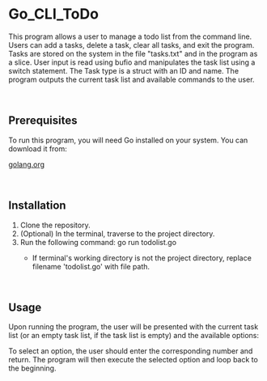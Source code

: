 # Go_CLI_ToDo


<!-- Program overview -->
This program allows a user to manage a todo list from the command line. Users can add a tasks, delete a task, clear all tasks, and exit the program. Tasks are stored on the system in the file "tasks.txt" and in the program as a slice. User input is read using bufio and manipulates the task list using a switch statement. The Task type is a struct with an ID and name. The program outputs the current task list and available commands to the user.

<br>

<!-- Prerequisites -->
<h2>Prerequisites</h2>
To run this program, you will need Go installed on your system. You can download it from:

[golang.org](https://go.dev/)

<br>


<!-- Installation -->
<h2>Installation</h2>
<ol>
  <li>
    Clone the repository.
  </li>
  <li>
    (Optional) In the terminal, traverse to the project directory.
  </li>
  <li>
    Run the following command: go run todolist.go
  </li>
  <ul>
    <li>
      If terminal's working directory is not the project directory, replace filename 'todolist.go' with file path.
    </li>
  </ul>
</ol>

<br>


<!-- Usage -->
<h2>Usage</h2>
Upon running the program, the user will be presented with the current task list (or an empty task list, if the task list is empty) and the available options:

To select an option, the user should enter the corresponding number and return. The program will then execute the selected option and loop back to the beginning.
